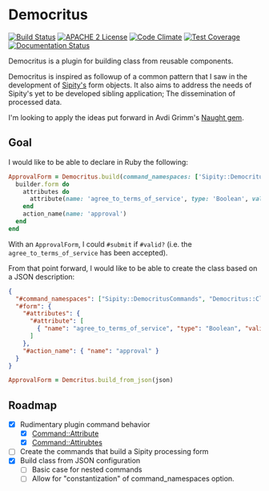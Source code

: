 # Democritus

[![Build Status](https://travis-ci.org/jeremyf/democritus.png?branch=master)](https://travis-ci.org/jeremyf/democritus)
[![APACHE 2 License](http://img.shields.io/badge/APACHE2-license-blue.svg)](./LICENSE)
[![Code Climate](https://codeclimate.com/github/jeremyf/democritus.png)](https://codeclimate.com/github/jeremyf/democritus)
[![Test Coverage](https://codeclimate.com/github/jeremyf/democritus/badges/coverage.svg)](https://codeclimate.com/github/jeremyf/democritus)
[![Documentation Status](http://inch-ci.org/github/jeremyf/democritus.svg?branch=master)](http://inch-ci.org/github/jeremyf/democritus)

Democritus is a plugin for building class from reusable components.

Democritus is inspired as followup of a common pattern that I saw in the development of [Sipity's](https://github.com/ndlib/sipity/) form objects.
It also aims to address the needs of Sipity's yet to be developed sibling application; The dissemination of processed data.

I'm looking to apply the ideas put forward in Avdi Grimm's [Naught gem](https://github.com/avdi/naught).

## Goal

I would like to be able to declare in Ruby the following:

```ruby
ApprovalForm = Democritus.build(command_namespaces: ['Sipity::DemocritusCommands', 'Democritus::ClassBuilder::Commands']) do |builder|
  builder.form do
    attributes do
      attribute(name: 'agree_to_terms_of_service', type: 'Boolean', validates: 'acceptance')
    end
    action_name(name: 'approval')
  end
end
```

With an `ApprovalForm`, I could `#submit` if `#valid?` (i.e. the `agree_to_terms_of_service` has been accepted).

From that point forward, I would like to be able to create the class based on a JSON description:

```json
{
  "#command_namespaces": ["Sipity::DemocritusCommands", "Democritus::ClassBuilder::Commands"],
  "#form": {
    "#attributes": {
      "#attribute": [
        { "name": "agree_to_terms_of_service", "type": "Boolean", "validates": "acceptance" }
      ]
    },
    "#action_name": { "name": "approval" }
  }
}
```

```ruby
ApprovalForm = Demcritus.build_from_json(json)
```

## Roadmap

- [x] Rudimentary plugin command behavior
  - [x] [Command::Attribute](./lib/democritus/class_builder/commands/attribute.rb)
  - [x] [Command::Attirubtes](./lib/democritus/class_builder/commands/attributes.rb)
- [ ] Create the commands that build a Sipity processing form
- [X] Build class from JSON configuration
  - [ ] Basic case for nested commands
  - [ ] Allow for "constantization" of command_namespaces option.
